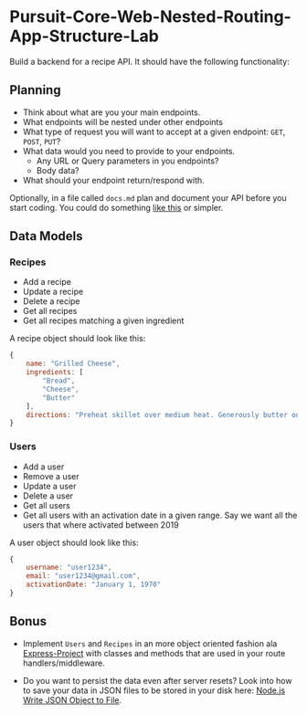 # Pursuit-Core-Web-Nested-Routing-App-Structure-Lab

Build a backend for a recipe API. It should have the following functionality:

## Planning

* Think about what are you your main endpoints.
* What endpoints will be nested under other endpoints
* What type of request you will want to accept at a given endpoint: `GET`, `POST`, `PUT`?
* What data would you need to provide to your endpoints.
    * Any URL or Query parameters in you endpoints?
    * Body data?
* What should your endpoint return/respond with.

Optionally, in a file called `docs.md` plan and document your API before you start coding. You could do something [like this](https://github.com/alejo4373/PCW62-Todos-API#endpoints) or simpler.

## Data Models

### Recipes

- Add a recipe
- Update a recipe
- Delete a recipe
- Get all recipes
- Get all recipes matching a given ingredient

A recipe object should look like this:
```js
{
    name: "Grilled Cheese",
    ingredients: [
        "Bread",
        "Cheese",
        "Butter"
    ],
    directions: "Preheat skillet over medium heat. Generously butter one side of a slice of bread. Place bread butter-side-down onto skillet bottom and add 1 slice of cheese. Butter a second slice of bread on one side and place butter-side-up on top of sandwich. Grill until lightly browned and flip over; continue grilling until cheese is melted. Repeat with remaining 2 slices of bread, butter and slice of cheese."
}
```

### Users

- Add a user
- Remove a user
- Update a user
- Delete a user
- Get all users
- Get all users with an activation date in a given range. Say we want all the users that where activated between 2019

A user object should look like this:

```js 
{
    username: "user1234",
    email: "user1234@gmail.com",
    activationDate: "January 1, 1970"
}

```

## Bonus
* Implement `Users` and `Recipes` in an more object oriented fashion ala [Express-Project](https://github.com/joinpursuit/Pursuit-Core-Web-Express-Project) with classes and methods that are used in your route handlers/middleware.

* Do you want to persist the data even after server resets? Look into how to save your data in JSON files to be stored in your disk here: [Node.js Write JSON Object to File](https://www.tutorialkart.com/nodejs/node-js-write-json-object-to-file/). 
